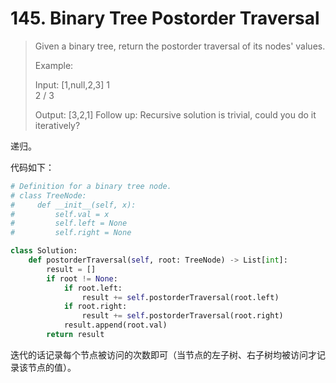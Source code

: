 # 145. Binary Tree Postorder Traversal

> Given a binary tree, return the postorder traversal of its nodes' values.
>
> Example:
>
> Input: [1,null,2,3]
>    1
>     \
>      2
>     /
>    3
>
> Output: [3,2,1]
> Follow up: Recursive solution is trivial, could you do it iteratively?

递归。

代码如下：

```python
# Definition for a binary tree node.
# class TreeNode:
#     def __init__(self, x):
#         self.val = x
#         self.left = None
#         self.right = None

class Solution:
    def postorderTraversal(self, root: TreeNode) -> List[int]:
        result = []
        if root != None:
            if root.left:
                result += self.postorderTraversal(root.left)
            if root.right:
                result += self.postorderTraversal(root.right)
            result.append(root.val)
        return result
```

迭代的话记录每个节点被访问的次数即可（当节点的左子树、右子树均被访问才记录该节点的值）。